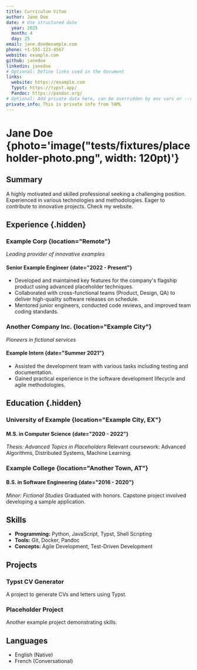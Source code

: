 ```yaml
---
title: Curriculum Vitae
author: Jane Doe
date: # Use structured date
  year: 2025
  month: 4
  day: 25
email: jane.doe@example.com
phone: +1-555-123-4567
website: example.com
github: janedoe
linkedin: janedoe
# Optional: Define links used in the document
links:
  website: https://example.com
  Typst: https://typst.app/
  Pandoc: https://pandoc.org/
# Optional: Add private data here, can be overridden by env vars or --set
private_info: This is private info from YAML
---
```


# Jane Doe {photo='image("tests/fixtures/placeholder-photo.png", width: 120pt)'}

## Summary

A highly motivated and skilled professional seeking a challenging position. Experienced in various technologies and methodologies. Eager to contribute to innovative projects. Check my website.

## Experience {.hidden}

### Example Corp {location="Remote"}
*Leading provider of innovative examples*

#### Senior Example Engineer {date="2022 - Present"}
-   Developed and maintained key features for the company's flagship product using advanced placeholder techniques.
-   Collaborated with cross-functional teams (Product, Design, QA) to deliver high-quality software releases on schedule.
-   Mentored junior engineers, conducted code reviews, and improved team coding standards.

### Another Company Inc. {location="Example City"}
*Pioneers in fictional services*

#### Example Intern {date="Summer 2021"}
-   Assisted the development team with various tasks including testing and documentation.
-   Gained practical experience in the software development lifecycle and agile methodologies.

## Education {.hidden}

### University of Example {location="Example City, EX"}

#### M.S. in Computer Science {date="2020 - 2022"}
*Thesis: Advanced Topics in Placeholders*
Relevant coursework: Advanced Algorithms, Distributed Systems, Machine Learning.

### Example College {location="Another Town, AT"}

#### B.S. in Software Engineering {date="2016 - 2020"}
*Minor: Fictional Studies*
Graduated with honors. Capstone project involved developing a sample application.

## Skills

-   **Programming:** Python, JavaScript, Typst, Shell Scripting
-   **Tools:** Git, Docker, Pandoc
-   **Concepts:** Agile Development, Test-Driven Development

## Projects

### Typst CV Generator

A project to generate CVs and letters using Typst.

### Placeholder Project

Another example project demonstrating skills.

## Languages

-   English (Native)
-   French (Conversational)
